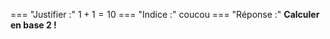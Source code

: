 === "Justifier :"
    $1+1=10$
=== "Indice :"
    coucou
=== "Réponse :"
    **Calculer en base 2 !**
